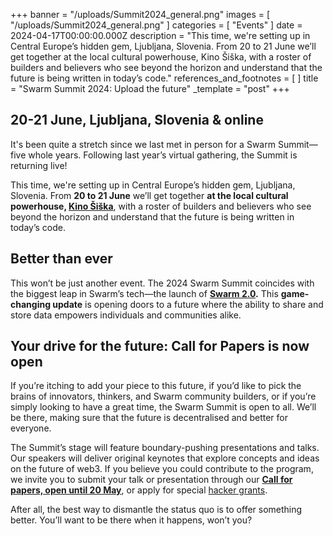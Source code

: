 +++
banner = "/uploads/Summit2024_general.png"
images = [ "/uploads/Summit2024_general.png" ]
categories = [ "Events" ]
date = 2024-04-17T00:00:00.000Z
description = "This time, we're setting up in Central Europe’s hidden gem, Ljubljana, Slovenia. From 20 to 21 June we’ll get together at the local cultural powerhouse, Kino Šiška, with a roster of builders and believers who see beyond the horizon and understand that the future is being written in today’s code."
references_and_footnotes = [ ]
title = "Swarm Summit 2024: Upload the future"
_template = "post"
+++


## 20-21 June, Ljubljana, Slovenia & online

It's been quite a stretch since we last met in person for a Swarm Summit—five whole years. Following last year’s virtual gathering, the Summit is returning live! 

This time, we're setting up in Central Europe’s hidden gem, Ljubljana, Slovenia. From **20 to 21 June** we’ll get together **at the local cultural powerhouse, [Kino Šiška](https://www.kinosiska.si/en/)**, with a roster of builders and believers who see beyond the horizon and understand that the future is being written in today’s code. 


## Better than ever

This won’t be just another event. The 2024 Swarm Summit coincides with the biggest leap in Swarm’s tech—the launch of **[Swarm 2.0](https://blog.ethswarm.org/foundation/2024/announcing-bee-2.0-pioneering-next-gen-decentralised-storage/).** This **game-changing update** is opening doors to a future where the ability to share and store data empowers individuals and communities alike.


## Your drive for the future: Call for Papers is now open

If you’re itching to add your piece to this future, if you’d like to pick the brains of innovators, thinkers, and Swarm community builders, or if you’re simply looking to have a great time, the Swarm Summit is open to all. We’ll be there, making sure that the future is decentralised and better for everyone. 

The Summit’s stage will feature boundary-pushing presentations and talks. Our speakers will deliver original keynotes that explore concepts and ideas on the future of web3. If you believe you could contribute to the program, we invite you to submit your talk or presentation through our **[Call for papers, open until 20 May](https://summit.ethswarm.org/swarm-summit-2024/cfp)**, or apply for special [hacker grants](https://forms.gle/FjhVfNoH5iYCv5188).    

After all, the best way to dismantle the status quo is to offer something better. You’ll want to be there when it happens, won’t you?
